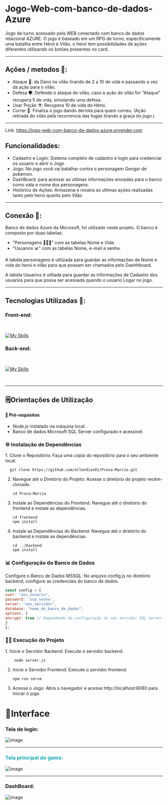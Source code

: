 # Jogo-Web-com-banco-de-dados-Azure
Jogo de turno acessado pela WEB conectado com banco de dados relacional AZURE. O jogo é baseado em um RPG de turno, especificamente uma batalha entre Héroi e Vilão, o heroi tem possibilidades de ações diferentes utilizando os botões presentes no card.

<hr>

## Ações / metodos 📝:

- Ataque 🤺: da Dano no vilão tirando de 2 a 10 de vida e passando a vez da ação para o vilão.
- Defesa 🛡️: Defende o ataque do vilão, caso a ação do vilão for "Ataque" recupera 5 de vida, simulando uma defesa.
- Usar Poção ⚗️: Recupera 10 de vida do Héroi.
- Correr 💨: Finaliza o jogo dando derrota para quem correu. (Ação retirada do vilão pela recorrencia das fugas tirando a graça do jogo.)

<hr>

Link: <a href="https://jogo-web-com-banco-de-dados-azure.onrender.com/login.html">https://jogo-web-com-banco-de-dados-azure.onrender.com</a>

## Funcionalidades: 

- Cadastro e Login: Sistema completo de cadastro e login para credenciar os usuario e abrir o Jogo
- Jogo: No jogo você vai batalhar contra o personagem Gengar de pokemon.
- DashBoard: para acessar as ultimas informações enviadas para o banco como vida e nome dos personagens.
- Histórico de Ações: Armazena e mostra as ultimas ações realizadas tanto pelo heroi quanto pelo Vilão

<hr>

 ## Conexão 🔗:
 
 Banco de dados Azure da Microsoft, foi utilizado neste projeto. O banco é composto por duas tabelas: 
 
- "Personagens 🧙🏻‍♂️" com as tabelas Nome e Vida 
- "Usuarios 📊" com as tabelas Nome, e-mail e senha.

A tabela personagens é utilizada para guardar as informações de Nome e vida do heroi e vilão para que possam ser chamados pelo Dashhboard. 

A tabela Usuarios é utiliada para guardar as informações de Cadastro dos usuarios para que possa ser acessada quando o usuario Logar no jogo.

<hr>

## Tecnologias Utilizadas 🤖: 


### Front-end:
<br>

[![My Skills](https://skillicons.dev/icons?i=html,css,vue,&perline=3)](https://skillicons.dev)

### Back-end:
<br>

[![My Skills](https://skillicons.dev/icons?i=js,nodejs&perline=2)](https://skillicons.dev)

<br>

<hr>

## 🗒️Orientações de Utilização

#### 🚀 Pré-requisitos

- Node.js instalado na máquina local.
- Banco de dados Microsoft SQL Server configurado e acessível.
    
<h3> ⚙️  Instalação de Dependências </h3>
1. Clone o Repositório: Faça uma cópia do repositório para o seu ambiente local.

      git clone https://github.com/ellendias01/Prova-Marcio.git
2. Navegue até o Diretório do Projeto: Acesse o diretório do projeto recém-clonado.

       cd Prova-Marcio
3. Instale as Dependências do Frontend: Navegue até o diretório do frontend e instale as dependências.

       cd frontend
       npm install
4. Instale as Dependências do Backend: Navegue até o diretório do backend e instale as dependências.

       cd ../backend
       npm install

    
<h3> 📊 Configuração do Banco de Dados </h3>
Configure o Banco de Dados MSSQL: No arquivo config.js no diretório backend, configure as credenciais do banco de dados.

```javascript
const config = {
user: "seu_usuario",
password: 'sua_senha',
server: "seu_servidor",
database: "nome_do_banco_de_dados",
options: {
encrypt: true // Dependendo da configuração do seu servidor SQL Server
}
};
```
<h3> 🧑‍💻 Execução do Projeto </h3>
1. Inicie o Servidor Backend: Execute o servidor backend.
   
        node server.js
2. Inicie o Servidor Frontend: Execute o servidor frontend.

       npm run serve
  
3. Acesse o Jogo: Abra o navegador e acesse http://localhost:8080 para iniciar o jogo.

 # 🎴Interface
 
### Tela de login:
![image](https://github.com/GabrielFillip/Jogo-Web-com-banco-de-dados-Azure/assets/142547884/bcf26a56-4f1d-4d00-8f83-6e6887e2a47c)

<hr>

### <p style="color: rgb(24, 168, 182);"> Tela principal do game:</p>
![image](https://github.com/GabrielFillip/Jogo-Web-com-banco-de-dados-Azure/assets/142547884/e5e4d2a2-2eec-4363-920c-f45e369ea802)

<hr>

### DashBoard:
![image](https://github.com/GabrielFillip/Jogo-Web-com-banco-de-dados-Azure/assets/142547884/f1033ed7-716a-4410-af22-16f396aed3f2)





  
